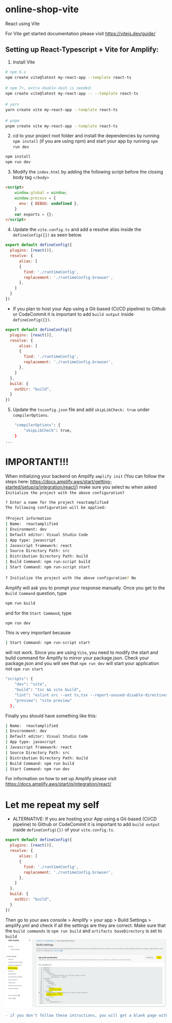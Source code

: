 # online-shop-vite
React using Vite

For Vite get started documentation please visit https://vitejs.dev/guide/

## Setting up React-Typescript + Vite for Amplify:

1. Install Vite
```bash
# npm 6.x
npm create vite@latest my-react-app --template react-ts

# npm 7+, extra double-dash is needed:
npm create vite@latest my-react-app -- --template react-ts

# yarn
yarn create vite my-react-app --template react-ts

# pnpm
pnpm create vite my-react-app --template react-ts
```

2. cd to your project root folder and install the dependencies by running `npm install` (if you are using npm) and start your app by running `npm run dev`
```bash
npm install
npm run dev
```

3. Modify the `index.html` by adding the following script before the closing body tag `</body>`
```html
<script>
    window.global = window;
    window.process = {
      env: { DEBUG: undefined },
    }
    var exports = {};
</script>
```

4. Update the `vite.config.ts` and add a resolve alias inside the `defineConfig({})` as seen below.
```javascript
export default defineConfig({
  plugins: [react()],
  resolve: {
      alias: [
      {
        find: './runtimeConfig',
        replacement: './runtimeConfig.browser',
      },
    ]
  }
})
```
* If you plan to host your App using a Git-based (CI/CD pipeline) to Github or CodeCommit it is important to add `build output` inside `defineConfig({})`. 
```javascript
export default defineConfig({
  plugins: [react()],
  resolve: {
      alias: [
      {
        find: './runtimeConfig',
        replacement: './runtimeConfig.browser',
      },
    ]
  },
  build: {
    outDir: "build",
  }
})
```

5. Update the `tsconfig.json` file and add `skipLibCheck: true` under `compilerOptions`.
```bash
    "compilerOptions": {
        "skipLibCheck": true,
    }
...
```

# IMPORTANT!!! 

When initializing your backend on Amplify `amplify init` (You can follow the steps here: https://docs.amplify.aws/start/getting-started/setup/q/integration/react/) make sure you select `No` when asked `Initialize the project with the above configuration?`
```bash
? Enter a name for the project reactamplified
The following configuration will be applied:

?Project information
| Name:  reactamplified
| Environment: dev
| Default editor: Visual Studio Code
| App type: javascript
| Javascript framework: react
| Source Directory Path: src
| Distribution Directory Path: build
| Build Command: npm run-script build
| Start Command: npm run-script start

? Initialize the project with the above configuration? No

```
Amplify will ask you to prompt your response manually. Once you get to the `Build Command` question, type

```bash
npm run build
```
and for the `Start Command`, type
```bash
npm run dev
```
This is very important because 
```bash
| Start Command: npm run-script start
```
will not work. Since you are using `Vite`, you need to modify the start and build command for Amplify to mirror your package.json. Check your package.json and you will see that `npm run dev` will start your application not `npm run start`
```bash
"scripts": {
    "dev": "vite",
    "build": "tsc && vite build",
    "lint": "eslint src --ext ts,tsx --report-unused-disable-directives --max-warnings 0",
    "preview": "vite preview"
  },
```
Finally you should have something like this:
```bash
| Name:  reactamplified
| Environment: dev
| Default editor: Visual Studio Code
| App type: javascript
| Javascript framework: react
| Source Directory Path: src
| Distribution Directory Path: build
| Build Command: npm run build
| Start Command: npm run dev
```

For information on how to set up Amplify please visit https://docs.amplify.aws/start/q/integration/react/



# Let me repeat my self

* ALTERNATIVE: If you are hosting your App using a Git-based (CI/CD pipeline) to Github or CodeCommit it is important to add `build output` inside `defineConfig({})` of your `vite.config.ts`. 
```javascript
export default defineConfig({
  plugins: [react()],
  resolve: {
      alias: [
      {
        find: './runtimeConfig',
        replacement: './runtimeConfig.browser',
      },
    ]
  },
  build: {
    outDir: "build",
  }
})
```
Then go to your aws console > Amplify > your app > Build Settings > amplify.yml and check if all the settings are they are correct. Make sure that the `build commands` is `npm run build` and `artifacts baseDirectory` is set to `build`
![Alt text](src/assets/image/amplify_yml.png)

```diff
- if you don't follow these intructions, you will get a blank page with errors!
```

